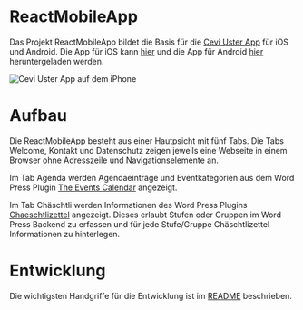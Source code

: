 # ReactMobileApp

Das Projekt ReactMobileApp bildet die Basis für die [Cevi Uster App](https://www.cevi-uster.ch/ueber-uns/mobile-apps/)  für iOS und Android. Die App für iOS kann [hier](https://apps.apple.com/ch/app/cevi-uster/id463351310) und die App für Android [hier](https://play.google.com/store/apps/details?id=ch.ceviuster.android&hl=de) heruntergeladen werden.

![Cevi Uster App auf dem iPhone](https://www.cevi-uster.ch/wp-content/uploads/2019/03/CeviUsterApp_iPhone8Plus.png)

# Aufbau

Die ReactMobileApp besteht aus einer Hautpsicht mit fünf Tabs. Die Tabs Welcome, Kontakt und Datenschutz zeigen jeweils eine Webseite in einem Browser ohne Adresszeile und Navigationselemente an. 

Im Tab Agenda werden Agendaeinträge und Eventkategorien aus dem Word Press Plugin [The Events Calendar](https://theeventscalendar.com/) angezeigt. 

Im Tab Chäschtli werden Informationen des Word Press Plugins [Chaeschtlizettel](https://github.com/Cevi-Uster/infobox) angezeigt. Dieses erlaubt Stufen oder Gruppen im Word Press Backend zu erfassen und für jede Stufe/Gruppe Chäschtlizettel Informationen zu hinterlegen.

# Entwicklung

Die wichtigsten Handgriffe für die Entwicklung ist im [README](https://github.com/Cevi-Uster/ReactMobileApp/blob/master/CeviUster/README.md) beschrieben.
